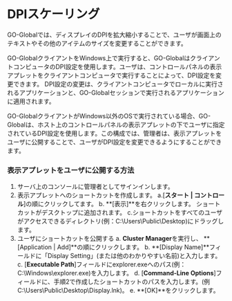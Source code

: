 # DPIスケーリング

GO-Globalでは、ディスプレイのDPIを拡大縮小することで、ユーザが画面上のテキストやその他のアイテムのサイズを変更することができます。

GO-GlobalクライアントをWindows上で実行すると、GO-GlobalはクライアントコンピュータのDPI設定を使用します。ユーザは、コントロールパネルの表示アプレットをクライアントコンピュータで実行することによって、DPI設定を変更できます。 DPI設定の変更は、クライアントコンピュータでローカルに実行されるアプリケーションと、GO-Globalセッションで実行されるアプリケーションに適用されます。

GO-GlobalクライアントがWindows以外のOSで実行されている場合、GO-Globalは、ホスト上のコントロールパネルの表示アプレットの下でユーザに指定されているDPI設定を使用します。この構成では、管理者は、表示アプレットをユーザに公開することで、ユーザがDPI設定を変更できるようにすることができます。

### 表示アプレットをユーザに公開する方法

1. サーバ上のコンソールに管理者としてサインインします。
2. 表示アプレットへのショートカットを作成します。 
a.[**スタート | コントロール**]の順にクリックしてます。
b. **[表示]**を右クリックします。 ショートカットがデスクトップに追加されます。
c.ショートカットをすべてのユーザがアクセスできるディレクトリ(例：C:\Users\Public\Desktop)にドラッグします。
3. ユーザにショートカットを公開する 
a. **Cluster Manager**を実行し、 **[Application | Add]**の順にクリックします。 
b. **[Display Name]**フィールドに「Display Setting」(または他のわかりやすい名前)と入力します。 
c. [**Executable Path**]フィールドにexplorer.exeへのパス(例：C:\Windows\explorer.exe)を入力します。 
d. [**Command-Line Options**]フィールドに、手順2で作成したショートカットのパスを入力します。(例C:\Users\Public\Desktop\Display.lnk)。 
e. **[OK]**をクリックします。